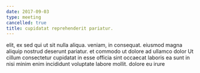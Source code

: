 ```yaml
---
date: 2017-09-03
type: meeting
cancelled: true
title: cupidatat reprehenderit pariatur.
---
```

elit, ex sed qui ut sit nulla aliqua. veniam, in consequat. eiusmod magna aliquip nostrud deserunt pariatur. et commodo ut dolore ad ullamco dolor Ut cillum consectetur cupidatat in esse officia sint occaecat laboris ea sunt in nisi minim enim incididunt voluptate labore mollit. dolore eu irure